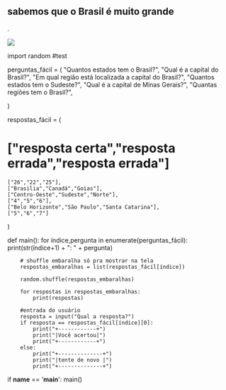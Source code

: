 <!DOCTYPE html>
<html>
<head>
<title><h1>Voce conhece o Brasil?</h1></title>
<body><p><h2>sabemos que o Brasil é muito grande</h2>.</p></body>
<img src=http://blog.educacaoadventista.org.br/profLeila/images/239/mapa_brasil_jaia.jpg>


import random
#test
 
perguntas_fácil = (
 "Quantos estados tem o Brasil?",
 "Qual é a capital do Brasil?",
 "Em qual região está localizada a capital do Brasil?",
 "Quantos estados tem o Sudeste?",
 "Qual é a capital de Minas Gerais?",
 "Quantas regiões tem o Brasil?",
 
 
 )
 
respostas_fácil = (
# ["resposta certa","resposta errada","resposta errada"]
    ["26","22","25"],
    ["Brasilia","Canadá","Goias"],
    ["Centro-Oeste","Sudeste","Norte"],
    ["4","5","6"],
    ["Belo Horizonte","São Paulo","Santa Catarina"],
    ["5","6","7"]
)
 
def main():
    for índice,pergunta in enumerate(perguntas_fácil):
        print(str(índice+1) + ": " + pergunta)
 
        # shuffle embaralha só pra mostrar na tela
        respostas_embaralhas = list(respostas_fácil[índice])
        
        random.shuffle(respostas_embaralhas)
 
        for respostas in respostas_embaralhas:
            print(respostas)
 
        #entrada do usuário
        resposta = input("Qual a resposta?")
        if resposta == respostas_fácil[índice][0]:
            print("+------------+")
            print("|Você acertou|")
            print("+------------+")
        else:
            print("+--------------+")
            print("|tente de novo |")
            print("+--------------+")
 
if __name__ == '__main__':
    main()
 
